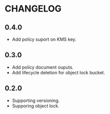 # CHANGELOG

## 0.4.0

* Add policy suport on KMS key.

## 0.3.0

* Add policy document ouputs.
* Add lifecycle deletion for object lock bucket.

## 0.2.0

* Supporting versioning.
* Supporing object lock.
